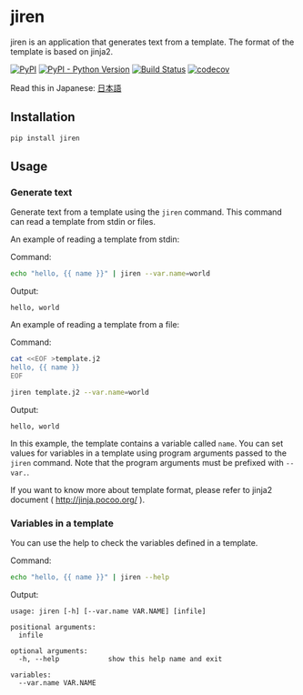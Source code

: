 # jiren

jiren is an application that generates text from a template. The format of the template is based on jinja2.

[![PyPI](https://img.shields.io/pypi/v/jiren.svg)](https://pypi.org/project/jiren/)
[![PyPI - Python Version](https://img.shields.io/pypi/pyversions/jiren.svg)](https://pypi.org/project/jiren/)
[![Build Status](https://travis-ci.com/speg03/jiren.svg?branch=master)](https://travis-ci.com/speg03/jiren)
[![codecov](https://codecov.io/gh/speg03/jiren/branch/master/graph/badge.svg)](https://codecov.io/gh/speg03/jiren)

Read this in Japanese: [日本語](https://github.com/speg03/jiren/blob/master/README.ja.md)

## Installation

```sh
pip install jiren
```

## Usage

### Generate text

Generate text from a template using the `jiren` command. This command can read a template from stdin or files.

An example of reading a template from stdin:

Command:
```sh
echo "hello, {{ name }}" | jiren --var.name=world
```
Output:
```
hello, world
```

An example of reading a template from a file:

Command:
```sh
cat <<EOF >template.j2
hello, {{ name }}
EOF

jiren template.j2 --var.name=world
```
Output:
```
hello, world
```

In this example, the template contains a variable called `name`. You can set values for variables in a template using program arguments passed to the` jiren` command. Note that the program arguments must be prefixed with `--var.`.

If you want to know more about template format, please refer to jinja2 document ( http://jinja.pocoo.org/ ).


### Variables in a template

You can use the help to check the variables defined in a template.

Command:
```sh
echo "hello, {{ name }}" | jiren --help
```
Output:
```
usage: jiren [-h] [--var.name VAR.NAME] [infile]

positional arguments:
  infile

optional arguments:
  -h, --help            show this help name and exit

variables:
  --var.name VAR.NAME
```

